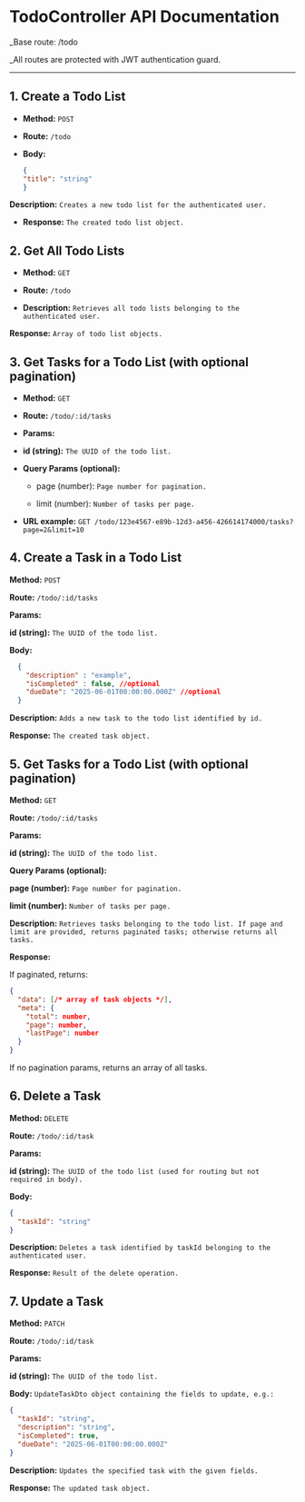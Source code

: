 # TodoController API Documentation

_Base route: /todo

_All routes are protected with JWT authentication guard.

---

## 1. Create a Todo List
- **Method:** `POST`

- **Route:** `/todo`

- **Body:**

    ```json
    {
    "title": "string"
    }

**Description:**
`Creates a new todo list for the authenticated user.`

- **Response:** `The created todo list object.`

## 2. Get All Todo Lists
- **Method:** `GET`

- **Route:** `/todo`

- **Description:**
`Retrieves all todo lists belonging to the authenticated user.`

**Response:** `Array of todo list objects.`

## 3. Get Tasks for a Todo List (with optional pagination)
- **Method:** `GET`

- **Route:** `/todo/:id/tasks`

- **Params:**

- **id (string):** `The UUID of the todo list.`

- **Query Params (optional):**

  - page (number): `Page number for pagination.`

  - limit (number): `Number of tasks per page.`

- **URL example:** `GET /todo/123e4567-e89b-12d3-a456-426614174000/tasks?page=2&limit=10`


## 4. Create a Task in a Todo List
**Method:** `POST`

**Route:** `/todo/:id/tasks`

**Params:**

**id (string):** `The UUID of the todo list.`

**Body:**
```json
  {
    "description" : "example",
    "isCompleted" : false, //optional
    "dueDate": "2025-06-01T00:00:00.000Z" //optional
  }
  ```

**Description:**
`Adds a new task to the todo list identified by id.`

**Response:** `The created task object.`

## 5. Get Tasks for a Todo List (with optional pagination)
**Method:** `GET`

**Route:** `/todo/:id/tasks`

**Params:**

**id (string):** `The UUID of the todo list.`

**Query Params (optional):**

**page (number):** `Page number for pagination.`

**limit (number):** `Number of tasks per page.`

**Description:**
`Retrieves tasks belonging to the todo list. If page and limit are provided, returns paginated tasks; otherwise returns all tasks.`

**Response:**

If paginated, returns:


  ```json
  {
    "data": [/* array of task objects */],
    "meta": {
      "total": number,
      "page": number,
      "lastPage": number
    }
  }
  ```

If no pagination params, returns an array of all tasks.

## 6. Delete a Task
**Method:** `DELETE`

**Route:** `/todo/:id/task`

**Params:**

**id (string):** `The UUID of the todo list (used for routing but not required in body).`

**Body:**

  ```json
  {
    "taskId": "string"
  }
  ```

**Description:**
`Deletes a task identified by taskId belonging to the authenticated user.`

**Response:** `Result of the delete operation.`

## 7. Update a Task
**Method:** `PATCH`

**Route:** `/todo/:id/task`

**Params:**

**id (string):** `The UUID of the todo list.`

**Body:**
`UpdateTaskDto object containing the fields to update, e.g.:`

  ```json
  {
    "taskId": "string",
    "description": "string",
    "isCompleted": true,
    "dueDate": "2025-06-01T00:00:00.000Z"
  }
  ```
**Description:**
`Updates the specified task with the given fields.`

**Response:** `The updated task object.`